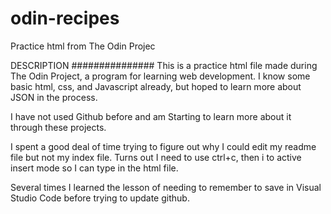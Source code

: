 # odin-recipes
Practice html from The Odin Projec

DESCRIPTION
###############
This is a practice html file made during The Odin Project, a program for learning web development.  I know some basic html, css, and Javascript already, but hoped to learn more about JSON in the process.

I have not used Github before and am Starting to learn more about it through these projects.

I spent a good deal of time trying to figure out why I could edit my readme file but not my index file.  Turns out I need to use ctrl+c, then i to active insert mode so I can type in the html file.

Several times I learned the lesson of needing to remember to save in Visual Studio Code before trying to update github.  